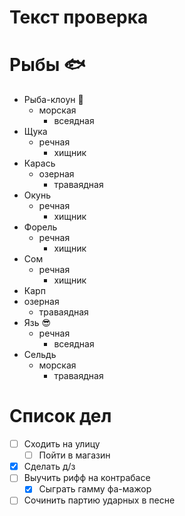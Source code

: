 # Текст проверка

# Рыбы :fish:
* Рыба-клоун :tropical_fish:
  * морская
    * всеядная
* Щука
  * речная
    * хищник
* Карась
  * озерная
    * траваядная
* Окунь
  - речная
    - хищник
* Форель
  - речная
    - хищник
* Сом
   - речная
      - хищник
* Карп
* озерная
    * траваядная
* Язь :sunglasses:
  - речная
    * всеядная
* Сельдь 
  * морская
    * траваядная
# Список дел
* [ ] Сходить на улицу
    * [ ] Пойти в магазин
* [X] Сделать д/з
* [ ] Выучить рифф на контрабасе
    * [X] Сыграть гамму фа-мажор
* [ ] Сочинить партию ударных в песне